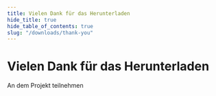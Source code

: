 ```yaml
---
title: Vielen Dank für das Herunterladen
hide_title: true
hide_table_of_contents: true
slug: "/downloads/thank-you"
---
```


<div className="text-center margin-top--xl">

# Vielen Dank für das Herunterladen

<div className="row margin-bottom--lg padding--sm flex-center">
<Link className="button button--outline button--warning button--lg margin--sm" href="/contributing">
  An dem Projekt
</Link>
<Link className="button button--outline button--info button--lg margin--sm" href="https://linwood.dev/matrix">
  teilnehmen
</Link>

</div>

</div>
